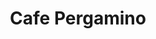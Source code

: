 ---
title : Cafe Pergamino
layout: negocio
slogan: Dando siempre lo mejor de nosotros.
web: 
categoria: Servicios
imagenes: ["/assets/img/directorio/cafe-pergamino.jpg.webp"]
direccion: Blvd. Benito Juarez, 22710, Zona Centro, Rosarito B.C.
estado: Baja California
municipio: Rosarito
codigo: 22710
latitude: 32.350307
longitude: -117.060229
telefono: 661 145 1332
cocina: cafeteria
rango: $$
facebook: https://www.facebook.com/Caf%C3%A9-Pergamino
instagram: 
whatsapp: 
horariodeservicio: Lunes a Domingo 8:00 AM - 22:00 PM
descripcion: Tus mejores momentos acompáñalos con un buen café. 
---